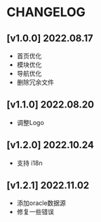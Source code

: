 # CHANGELOG

## [v1.0.0] 2022.08.17

- 首页优化
- 模块优化
- 导航优化
- 删除冗余文件

## [v1.1.0] 2022.08.20

- 调整Logo

## [v1.2.0] 2022.10.24

- 支持 i18n

## [v1.2.1] 2022.11.02

- 添加oracle数据源
- 修复一些错误
